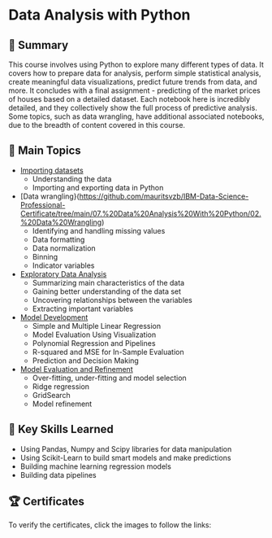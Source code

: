 # Data Analysis with Python

## 📄 Summary
This course involves using Python to explore many different types of data. It covers how to prepare data for analysis, perform simple statistical analysis, create meaningful data visualizations, predict future trends from data, and more. It concludes with a final assignment - predicting of the market prices of houses based on a detailed dataset. Each notebook here is incredibly detailed, and they collectively show the full process of predictive analysis. Some topics, such as data wrangling, have additional associated notebooks, due to the breadth of content covered in this course.

## 📑 Main Topics
* [Importing datasets](https://github.com/mauritsvzb/IBM-Data-Science-Professional-Certificate/tree/main/07.%20Data%20Analysis%20With%20Python/01.%20Importing%20Datasets)
  * Understanding the data
  * Importing and exporting data in Python
* [Data wrangling}(https://github.com/mauritsvzb/IBM-Data-Science-Professional-Certificate/tree/main/07.%20Data%20Analysis%20With%20Python/02.%20Data%20Wrangling)
  * Identifying and handling missing values
  * Data formatting
  * Data normalization
  * Binning
  * Indicator variables
* [Exploratory Data Analysis](https://github.com/mauritsvzb/IBM-Data-Science-Professional-Certificate/tree/main/07.%20Data%20Analysis%20With%20Python/03.%20Exploratory%20Data%20Analysis)
  * Summarizing main characteristics of the data
  * Gaining better understanding of the data set
  * Uncovering relationships between the variables
  * Extracting important variables
* [Model Development](https://github.com/mauritsvzb/IBM-Data-Science-Professional-Certificate/tree/main/07.%20Data%20Analysis%20With%20Python/04.%20Model%20Development)
  * Simple and Multiple Linear Regression
  * Model Evaluation Using Visualization
  * Polynomial Regression and Pipelines
  * R-squared and MSE for In-Sample Evaluation
  * Prediction and Decision Making
* [Model Evaluation and Refinement](https://github.com/mauritsvzb/IBM-Data-Science-Professional-Certificate/tree/main/07.%20Data%20Analysis%20With%20Python/05.%20Model%20Evaluation%20and%20Refinement)
  * Over-fitting, under-fitting and model selection
  * Ridge regression
  * GridSearch
  * Model refinement

## 🔑 Key Skills Learned
* Using Pandas, Numpy and Scipy libraries for data manipulation
* Using Scikit-Learn to build smart models and make predictions
* Building machine learning regression models
* Building data pipelines

## 🏆 Certificates
To verify the certificates, click the images to follow the links:
